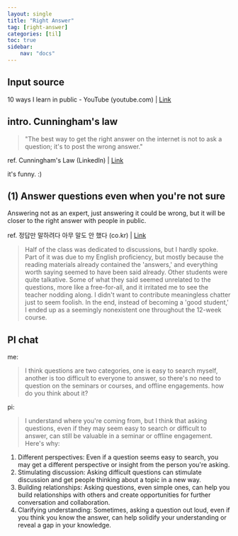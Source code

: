 ```yaml
---
layout: single
title: "Right Answer"
tag: [right-answer]
categories: [til]
toc: true
sidebar:
    nav: "docs"
---
```


## Input source

10 ways I learn in public - YouTube (youtube.com) | [Link](https://www.youtube.com/watch?v=IE94ZZo6IVw&ab_channel=NicolevanderHoeven)

## intro. Cunningham's law

> "The best way to get the right answer on the internet is not to ask a question; it's to post the wrong answer."

ref. Cunningham's Law (LinkedIn) | [Link](https://www.linkedin.com/pulse/cunninghams-law-mazrul-naim/)

it's funny. :)


## (1) Answer questions even when you're not sure

Answering not as an expert,
just answering it could be wrong, 
but it will be closer to the right answer with people in public.

ref. 정답만 말하려다 아무 말도 안 했다 (co.kr) | [Link](https://h21.hani.co.kr/arti/society/society_general/50433.html)

> Half of the class was dedicated to discussions, but I hardly spoke. Part of it was due to my English proficiency, but mostly because the reading materials already contained the 'answers,' and everything worth saying seemed to have been said already. Other students were quite talkative. Some of what they said seemed unrelated to the questions, more like a free-for-all, and it irritated me to see the teacher nodding along. I didn't want to contribute meaningless chatter just to seem foolish. In the end, instead of becoming a 'good student,' I ended up as a seemingly nonexistent one throughout the 12-week course.

## PI chat 

me:
> I think questions are two categories, one is easy to search myself, another is too difficult to everyone to answer, so there's no need to question on the seminars or courses, and offline engagements. how do you think about it?

pi:
> I understand where you're coming from, but I think that asking questions, even if they may seem easy to search or difficult to answer, can still be valuable in a seminar or offline engagement. Here's why:
1. Different perspectives: Even if a question seems easy to search, you may get a different perspective or insight from the person you're asking.
2. Stimulating discussion: Asking difficult questions can stimulate discussion and get people thinking about a topic in a new way.
3. Building relationships: Asking questions, even simple ones, can help you build relationships with others and create opportunities for further conversation and collaboration.
4. Clarifying understanding: Sometimes, asking a question out loud, even if you think you know the answer, can help solidify your understanding or reveal a gap in your knowledge.
